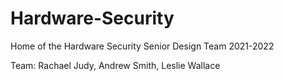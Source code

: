 # Hardware-Security
Home of the Hardware Security Senior Design Team 2021-2022

Team: Rachael Judy, Andrew Smith, Leslie Wallace
